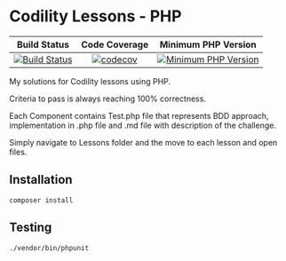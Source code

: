 # Codility Lessons - PHP

| Build Status | Code Coverage | Minimum PHP Version |
| :---: | :---: | :---: |
| [![Build Status](https://travis-ci.org/gradzio/codility-lessons.svg?branch=master)](https://travis-ci.org/gradzio/codility-lessons) | [![codecov](https://codecov.io/gh/gradzio/codility-lessons/branch/master/graph/badge.svg)](https://codecov.io/gh/gradzio/codility-lessons) | [![Minimum PHP Version](https://img.shields.io/badge/php-%3E%3D%207.2-4AC51C.svg?style=flat-square)](http://php.net/) |

My solutions for Codility lessons using PHP.

Criteria to pass is always reaching 100% correctness.

Each Component contains Test.php file that represents BDD approach, implementation in .php file and .md file with description of the challenge.

Simply navigate to Lessons folder and the move to each lesson and open files.

## Installation

`composer install`

## Testing

`./vendor/bin/phpunit`